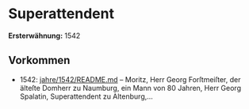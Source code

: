 # Superattendent

**Ersterwähnung:** 1542

## Vorkommen
- 1542: [jahre/1542/README.md](../jahre/1542/README.md) – Moritz, Herr Georg Forſtmeiſter, der älteſte Domherr
zu Naumburg, ein Mann von 80 Jahren, Herr Georg
Spalatin, Superattendent zu Altenburg,...
